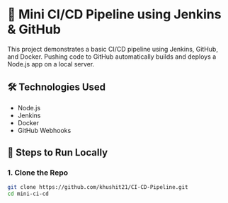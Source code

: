 # 🚀 Mini CI/CD Pipeline using Jenkins & GitHub

This project demonstrates a basic CI/CD pipeline using Jenkins, GitHub, and Docker. Pushing code to GitHub automatically builds and deploys a Node.js app on a local server.

## 🛠️ Technologies Used
- Node.js
- Jenkins
- Docker
- GitHub Webhooks

## 🧪 Steps to Run Locally

### 1. Clone the Repo
```bash
git clone https://github.com/khushit21/CI-CD-Pipeline.git
cd mini-ci-cd
